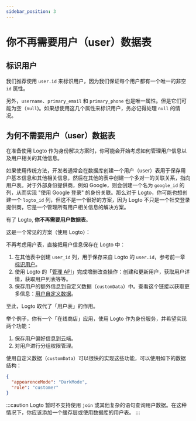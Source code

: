 ```yaml
---
sidebar_position: 3
---
```


# 你不再需要用户（user）数据表

## 标识用户

我们推荐使用 `user.id` 来标识用户，因为我们保证每个用户都有一个唯一的非空 `id` 属性。

另外，`username`、`primary_email` 和 `primary_phone` 也是唯一属性。但是它们可能为空（`null`)。如果想使用这几个属性来标识用户，务必记得处理 `null` 的情况。

## 为何不需要用户（user）数据表

在准备使用 Logto 作为身份解决方案时，你可能会开始考虑如何管理用户信息以及用户相关的其他信息。

如果使用传统方法，开发者通常会在数据库创建一个用户（user）表用于保存用户基本信息和其他相关信息，然后在其他的表中创建一个多对一的关联关系，指向用户表。对于外部身份提供商，例如 Google，则会创建一个名为 `google_id` 的列，从而实现 "使用 Google 登录" 的身份关联。那么对于 Logto，你可能也想创建一个 `logto_id` 列，但这不是一个很好的方案，因为 Logto 不只是一个社交登录提供商，它是一个管理所有用户相关信息的解决方案。

有了 Logto, **你不再需要用户数据表**。

这是一个常见的方案（使用 Logto）：

不再考虑用户表，直接把用户信息保存在 Logto 中：

1. 在其他表中创建 `user_id` 列，用于保存来自 Logto 的 `user.id`，参考前一章 [标识用户](#identify-user)。
2. 使用 Logto 的「[管理 API](./management-api.md)」完成增删改查操作：创建和更新用户，获取用户详情，获取用户列表等等。
3. 保存用户的额外信息到自定义数据（`customData`）中。查看这个链接以获取更多信息：[用户自定义数据](../../references/users/README.md)。

至此，Logto 取代了「用户表」的作用。

举个例子，你有一个「在线商店」应用，使用 Logto 作为身份服务，并希望实现两个功能：

1. 保存用户偏好信息到云端。
2. 对用户进行分组权限管理。

使用自定义数据（`customData`）可以很快的实现这些功能，可以使用如下的数据结构：

```json
{
  "appearenceMode": "DarkMode",
  "role": "customer"
}
```

:::caution
Logto 暂时不支持使用 `join` 或其他复杂的语句查询用户数据。在这种情况下，你应该添加一个缓存层或使用数据库的用户表。
:::
